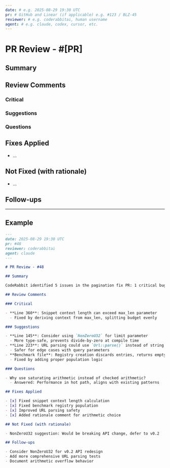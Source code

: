 ```yaml
---
date: # e.g. 2025-08-29 19:30 UTC
pr: # GitHub and Linear (if applicable) e.g. #123 / BLZ-45
reviewer: # e.g. coderabbitai, human username
agent: # e.g. claude, codex, cursor, etc.
---
```


# PR Review - #[PR]

## Summary

## Review Comments

### Critical
<!-- Must fix before merge -->

### Suggestions
<!-- Nice to have improvements -->

### Questions
<!-- Clarifications needed -->

## Fixes Applied

- …

## Not Fixed (with rationale)

- …

## Follow-ups
<!-- To address in future PRs -->

---

## Example

```markdown
---
date: 2025-08-29 19:30 UTC
pr: #48
reviewer: coderabbitai
agent: claude
---

# PR Review - #48

## Summary

CodeRabbit identified 5 issues in the pagination fix PR: 1 critical bug, 3 suggestions, and 1 question about approach.

## Review Comments

### Critical

- **Line 360**: Snippet context length can exceed max_len parameter
  - Fixed by deriving context from max_len, splitting budget evenly

### Suggestions

- **Line 145**: Consider using `NonZeroU32` for limit parameter
  - More type-safe, prevents divide-by-zero at compile time
- **Line 223**: URL parsing could use `Url::parse()` instead of string manipulation
  - Safer for edge cases with query parameters
- **Benchmark file**: Registry creation discards entries, returns empty
  - Fixed by adding proper population logic

### Questions

- Why use saturating arithmetic instead of checked arithmetic?
  - Answered: Performance in hot path, aligns with existing patterns

## Fixes Applied

- [x] Fixed snippet context length calculation
- [x] Fixed benchmark registry population
- [x] Improved URL parsing safety
- [x] Added rationale comment for arithmetic choice

## Not Fixed (with rationale)

- NonZeroU32 suggestion: Would be breaking API change, defer to v0.2

## Follow-ups

- Consider NonZeroU32 for v0.2 API redesign
- Add more comprehensive URL parsing tests
- Document arithmetic overflow behavior
```
